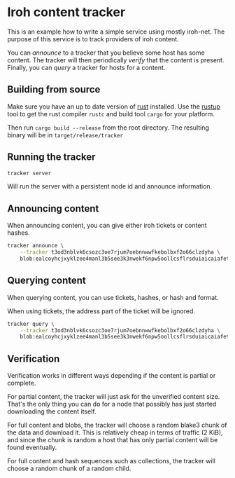 # Iroh content tracker

This is an example how to write a simple service using mostly iroh-net.
The purpose of this service is to track providers of iroh content.

You can *announce* to a tracker that you believe some host has some content.
The tracker will then periodically *verify* that the content is present.
Finally, you can *query* a tracker for hosts for a content.

## Building from source

Make sure you have an up to date version of [rust](https://www.rust-lang.org/) installed. Use the
[rustup](https://rustup.rs/) tool to get the rust compiler `rustc` and build tool
`cargo` for your platform.

Then run `cargo build --release` from the root directory. The resulting binary
will be in `target/release/tracker`

## Running the tracker

```sh
tracker server
```

Will run the server with a persistent node id and announce information.

## Announcing content

When announcing content, you can give either iroh tickets or content hashes.

```sh
tracker announce \
    --tracker t3od3nblvk6csozc3oe7rjum7oebnnwwfkebolbxf2o66clzdyha \
    blob:ealcoyhcjxyklzee4manl3b5see3k3nwekf6npw5oollcsflrsduiaicaiafetezhwjouayaycuadbes5ibqaq7qasiyqmqo74ijal7k7ec4pni5htntx4tpoawgvmbhaa3txa4uaa
```

## Querying content

When querying content, you can use tickets, hashes, or hash and format.

When using tickets, the address part of the ticket will be ignored.

```sh
tracker query \
    --tracker t3od3nblvk6csozc3oe7rjum7oebnnwwfkebolbxf2o66clzdyha \
    blob:ealcoyhcjxyklzee4manl3b5see3k3nwekf6npw5oollcsflrsduiaicaiafetezhwjouayaycuadbes5ibqaq7qasiyqmqo74ijal7k7ec4pni5htntx4tpoawgvmbhaa3txa4uaa
```

## Verification

Verification works in different ways depending if the content is partial or
complete.

For partial content, the tracker will just ask for the unverified content size.
That's the only thing you can do for a node that possibly has just started
downloading the content itself.

For full content and blobs, the tracker will choose a random blake3 chunk of the
data and download it. This is relatively cheap in terms of traffic (2 KiB), and
since the chunk is random a host that has only partial content will be found
eventually.

For full content and hash sequences such as collections, the tracker will choose
a random chunk of a random child.
